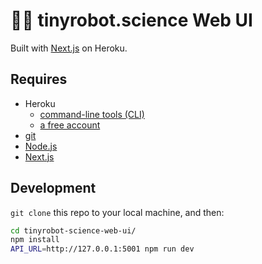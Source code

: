 #  🤖🔬 tinyrobot.science Web UI

Built with [Next.js](https://nextjs.org/) on Heroku.

## Requires

* Heroku
  * [command-line tools (CLI)](https://devcenter.heroku.com/articles/heroku-command-line)
  * [a free account](https://signup.heroku.com)
* [git](https://git-scm.com/book/en/v2/Getting-Started-Installing-Git)
* [Node.js](https://nodejs.org)
* [Next.js](https://github.com/zeit/next.js)

## Development

`git clone` this repo to your local machine, and then:

```bash
cd tinyrobot-science-web-ui/
npm install
API_URL=http://127.0.0.1:5001 npm run dev
```